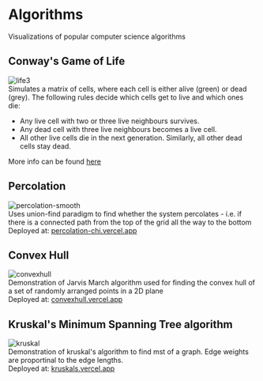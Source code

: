 # Algorithms
Visualizations of popular computer science algorithms

## Conway's Game of Life
![life3](https://user-images.githubusercontent.com/76162540/214912501-dcc004bb-c0cc-4cc7-83e1-ffdf67f719e4.gif)  
Simulates a matrix of cells, where each cell is either alive (green) or dead (grey). The following rules decide which cells get to live and which ones die:
- Any live cell with two or three live neighbours survives.
- Any dead cell with three live neighbours becomes a live cell.
- All other live cells die in the next generation. Similarly, all other dead cells stay dead.  

More info can be found [here](https://en.wikipedia.org/wiki/Conway%27s_Game_of_Life)

## Percolation
![percolation-smooth](https://user-images.githubusercontent.com/76162540/213430161-28ba73f3-afb9-400d-8c2f-9eba394df912.gif)  
Uses union-find paradigm to find whether the system percolates - i.e. if there is a connected path from the top of the grid all the way to the bottom  
Deployed at: [percolation-chi.vercel.app](https://percolation-chi.vercel.app/)

## Convex Hull
![convexhull](https://user-images.githubusercontent.com/76162540/213430642-90bb7f96-264b-4ac0-9bc3-f3204a5f67d1.gif)  
Demonstration of Jarvis March algorithm used for finding the convex hull of a set of randomly arranged points in a 2D plane  
Deployed at: [convexhull.vercel.app](https://convexhull.vercel.app/)

## Kruskal's Minimum Spanning Tree algorithm
![kruskal](https://user-images.githubusercontent.com/76162540/213431824-4b816435-db0c-47bd-964a-ba0c71557d65.gif)  
Demonstration of kruskal's algorithm to find mst of a graph. Edge weights are proportinal to the edge lengths.  
Deployed at: [kruskals.vercel.app](https://kruskals.vercel.app/)
